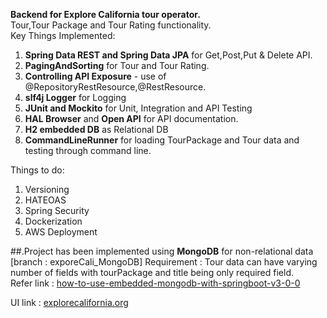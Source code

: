 **Backend for Explore California tour operator.** \
Tour,Tour Package and Tour Rating functionality. \
Key Things Implemented: 
1. **Spring Data REST and Spring Data JPA** for Get,Post,Put & Delete API. 
2. **PagingAndSorting** for Tour and Tour Rating. 
3. **Controlling API Exposure** - use of @RepositoryRestResource,@RestResource.
4. **slf4j Logger** for Logging
5. **JUnit and Mockito** for Unit, Integration and API Testing 
6. **HAL Browser** and **Open API** for API documentation. 
7. **H2 embedded DB** as Relational DB
8. **CommandLineRunner** for loading TourPackage and Tour data and testing through command line.

Things to do:
1. Versioning
2. HATEOAS
3. Spring Security
4. Dockerization
5. AWS Deployment

##.Project has been implemented using **MongoDB** for non-relational data [branch : exporeCali_MongoDB]
Requirement : Tour data can have varying number of fields with tourPackage and title being only required field. \
Refer link : <a href="https://stackoverflow.com/questions/74734106/how-to-use-embedded-mongodb-with-springboot-v3-0-0" target="_blank">how-to-use-embedded-mongodb-with-springboot-v3-0-0</a>

UI link : <a href="https://explorecalifornia.org/" target="_blank">explorecalifornia.org</a>
